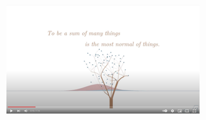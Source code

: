 [![Thumbnail to Youtube video](thumbnail.png)](https://youtu.be/5d7aaMnN25w "To Be Normal - Click to Watch!")
